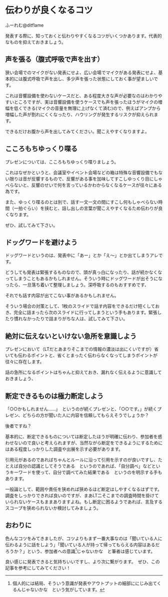 ﻿# 伝わりが良くなるコツ

<div class="flushright">ふーれむ@ditflame</div>

発表する際に、知っておくと伝わりやすくなるコツがいくつかあります。代表的なものを抑えておきましょう。

## 声を張る（腹式呼吸で声を出す）

狭い会場でのマイクがない発表にせよ、広い会場でマイクがある発表にせよ、基本的には腹式呼吸で声を出し、多少声を張った状態にしておく事が望ましいです。

これは音響設備を使わないケースだと、ある程度大きな声が必要なのはわかりやすいところですが、実は音響設備を使うケースでも声を張ったほうがマイクの増幅を低くできる(マイクの音量を無理に上げなくて済む)ので、例えばアンプから増幅した声が割れにくくなったり、ハウリングが発生するリスクが抑えられます。

できるだけお腹から声を出してみてください。聞こえやすくなりますよ。

## こころもちゆっくり喋る

プレゼンについては、こころもちゆっくり喋りましょう。

これはなぜかというと、会議室やイベント会場などの箱は特殊な音響設備でもない限りは音が反響するもので、反響がある事を加味してすこしゆっくり目にしゃべらないと、反響のせいで何を言っているかわからなくなるケースが往々にある為です。

また、ゆっくり喋るのとは別で、話す一文一文の間にすこし何もしゃべらない時間（一拍ぐらい）を挟むと、話し出しの言葉が聞こえやすくなるため伝わりが良くなります。

ぜひ、試してみて下さい。

## ドッグワードを避けよう

ドッグワードというのは、発表中に「あー」とか「え～」とか出てしまうアレです。

どうしても発表は緊張するものなので、頭が真っ白になったり、話が続かなくなってしまうこともあるかもしれません。そういう時にドッグワードが出そうになったら、一旦落ち着いて整理しましょう。深呼吸するのもおすすめです、

それでも話す内容が出てこない事があるかもしれません。

そういう場合の対策として、1枚のスライドで話す内容をできるだけ短くしておき、完全に詰まったら次のスライドに行ってしまうという手もあります。緊張したり慣れなかったりで詰まりがちな人は、試してみて下さい。

## 絶対に伝えないといけない急所を意識しよう

プレゼンにおいて（LTだとあまりそこまでの情報の濃淡は出にくいですが）省いても伝わるポイントと、省くとまったく伝わらなくなってしまうポイントが往々に存在します。

話の急所になるポイントはちゃんと抑えておき、漏れなく伝えるように意識しておきましょう、

## 断定できるものは極力断定しよう

「○○かもしれません……」　というのが続くプレゼンと、「○○です。」が続くプレゼン、どちらの方が聞いた人に内容を信頼してもらえそうでしょうか？

後者ですね？

基本的に、断定できるものについては断定したほうが明確に伝わり、参加者を惑わせないので良いと考えられますが、当然ながら断定をできるようにするためにはある程度しっかりした調査や出展を示す必要があります。

引用元があるのであればちゃんとルールに沿って引用を示すのが良いですし、たとえば自分の認識としてそうである　というのであれば、「自分調べ」などというキーワードを使って、自分で調べてみた結果である　というのを明示する手もあります。

一般論として、範囲や責任を狭めれば狭めるほど断定はしやすくなるはずです。調査をしっかりできれば良いのですが、まあLT二そこまでの調査時間を掛けていられないケースもままありますよね。もし断定に困るようであれば、言及するスコープを狭められないか検討してみましょう。

## おわりに

色んなコツをみてきましたが、コツよりもまず一番大事なのは「聞いている人に伝わるように話をしよう」「聞いている人が持って帰ってもらえる内容はあるだろうか？」という、参加者への意識[^mind]じゃないかな　と筆者は感じています。

良い感じに発表できると気持ちいいですし、より次に繋がります。　ぜひ、この記事を参考にしてみてください！

[^mind]: 個人的には結局、そういう意識が発表やアウトプットの細部ににじみ出てくるんじゃないかな　という気がしています。
